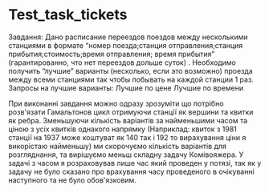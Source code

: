 # Test_task_tickets

Завдання:
Дано расписание переездов поездов между несколькими станциями в формате “номер поезда;станция отправления;станция прибытия;стоимость;время отправления;
время прибытия” (гарантированно, что нет переездов дольше суток) . Необходимо получить “лучшие” варианты (несколько, если это возможно) проезда между всеми
станциями так чтобы побывать на каждой станции 1 раз. Запросы на лучшие варианты:
Лучшие по цене
Лучшие по времени

При виконанні завдання можно одразу зрозуміти що потрібно розв'язати Гамальтонов цикл отримуючи станції як вершини та квитки як ребра. Зменьшуючи кількість варіантів 
за найменьшими часом та ціною з усіх квитків однакого напрямку (Наприклад: квиток з 1981 станції на 1937 може коштуват як 140 так і 192 то вирахування ціни я викорістаю найменьшу) ми скорочуємо кількість варіантів для розгляднання, та вирішуємо меньш складну задачу Комівояжера. У задачі з часом я розраховував лише час який проведен у потязі, так як у задачу не було сказано про врахування часу проведеного в очікуванні наступного та не було обов'язковим.
